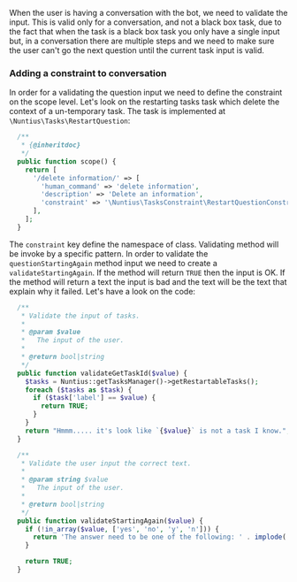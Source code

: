 When the user is having a conversation with the bot, we need to validate the 
input. This is valid only for a conversation, and not a black box task, due to 
the fact that when the task is a black box task you only have a single input 
but, in a conversation there are multiple steps and we need to make sure the 
user can't go the next question until the current task input is valid.

### Adding a constraint to conversation
In order for a validating the question input we need to define the constraint on
the scope level. Let's look on the restarting tasks task which delete the 
context of a un-temporary task. The task is implemented at
`\Nuntius\Tasks\RestartQuestion`:

```php
  /**
   * {@inheritdoc}
   */
  public function scope() {
    return [
      '/delete information/' => [
        'human_command' => 'delete information',
        'description' => 'Delete an information',
        'constraint' => '\Nuntius\TasksConstraint\RestartQuestionConstraint',
      ],
    ];
  }
```

The `constraint` key define the namespace of class. Validating method will be
invoke by a specific pattern. In order to validate the `questionStartingAgain`
method input we need to create a `validateStartingAgain`. If the method will
return `TRUE` then the input is OK. If the method will return a text the input
is bad and the text will be the text that explain why it failed. Let's have a
look on the code:
```php
  /**
   * Validate the input of tasks.
   *
   * @param $value
   *   The input of the user.
   *
   * @return bool|string
   */
  public function validateGetTaskId($value) {
    $tasks = Nuntius::getTasksManager()->getRestartableTasks();
    foreach ($tasks as $task) {
      if ($task['label'] == $value) {
        return TRUE;
      }
    }
    return "Hmmm..... it's look like `{$value}` is not a task I know.";
  }

  /**
   * Validate the user input the correct text.
   *
   * @param string $value
   *   The input of the user.
   *
   * @return bool|string
   */
  public function validateStartingAgain($value) {
    if (!in_array($value, ['yes', 'no', 'y', 'n'])) {
      return 'The answer need to be one of the following: ' . implode(', ' , ['`yes`', '`no`', '`y`', '`n`']);
    }

    return TRUE;
  }
```

